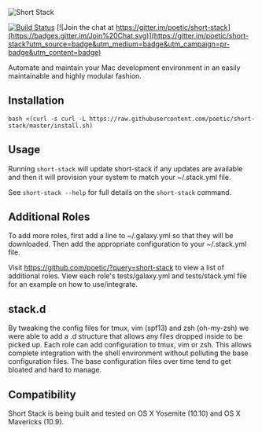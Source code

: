 ![Short Stack](https://raw.githubusercontent.com/poetic/short-stack/master/assets/shortstack-logo-v1.jpg)

[![Build Status](https://travis-ci.org/poetic/short-stack.svg)](https://travis-ci.org/poetic/short-stack)
[![Join the chat at https://gitter.im/poetic/short-stack](https://badges.gitter.im/Join%20Chat.svg)](https://gitter.im/poetic/short-stack?utm_source=badge&utm_medium=badge&utm_campaign=pr-badge&utm_content=badge)

Automate and maintain your Mac development environment in an easily maintainable and highly modular fashion.

## Installation

`bash <(curl -s curl -L https://raw.githubusercontent.com/poetic/short-stack/master/install.sh)`

## Usage

Running `short-stack` will update short-stack if any updates are available and then it will provision your
system to match your ~/.stack.yml file.

See `short-stack --help` for full details on the `short-stack` command.

## Additional Roles

To add more roles, first add a line to ~/.galaxy.yml so that they will be downloaded. Then add the appropriate configuration to your ~/.stack.yml file.

Visit https://github.com/poetic/?query=short-stack to view a list of additional roles. View each role's tests/galaxy.yml and tests/stack.yml file for an example on how to use/integrate.

## stack.d

By tweaking the config files for tmux, vim (spf13) and zsh (oh-my-zsh) we were able to add a .d structure that allows any files dropped inside to be picked up.
Each role can add configuration to tmux, vim or zsh. This allows complete integration with the shell environment without polluting the base configuration files.
The base configuration files over time tend to get bloated and hard to manage.

## Compatibility

Short Stack is being built and tested on OS X Yosemite (10.10) and OS X Mavericks (10.9).
